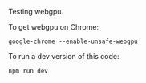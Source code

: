 Testing webgpu.

To get webgpu on Chrome:
```
google-chrome --enable-unsafe-webgpu
```

To run a dev version of this code:
```
npm run dev
```